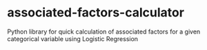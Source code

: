 # associated-factors-calculator
Python library for quick calculation of associated factors for a given categorical variable using Logistic Regression
